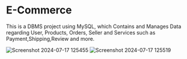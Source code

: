 # E-Commerce
This is a DBMS project using MySQL, which Contains and Manages Data regarding User, Products, Orders, Seller and Services such as Payment,Shipping,Review and more.


![Screenshot 2024-07-17 125455](https://github.com/user-attachments/assets/e85878ad-9f2b-4f4a-9a89-c17067eacb40)
![Screenshot 2024-07-17 125519](https://github.com/user-attachments/assets/01bd1099-1191-457a-9160-2e467e3c5fb8)
